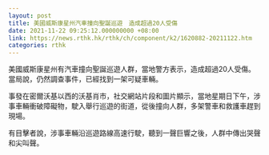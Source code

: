 ```yaml
---
layout: post
title: 美國威斯康星州汽車撞向聖誕巡遊　造成超過20人受傷
date: 2021-11-22 09:25:12.000000000 +08:00
link: https://news.rthk.hk/rthk/ch/component/k2/1620882-20211122.htm
categories: rthk
---
```


美國威斯康星州有汽車撞向聖誕巡遊人群，當地警方表示，造成超過20人受傷。當局說，仍然調查事件，已經找到一架可疑車輛。

事發在密爾沃基以西的沃基肖市，社交網站片段和圖片顯示，當地星期日下午，涉事車輛衝破障礙物，駛入舉行巡遊的街道，從後撞向人群，多架警車和救護車趕到現場。

有目擊者說，涉事車輛沿巡遊路線高速行駛，聽到一聲巨響之後，人群中傳出哭聲和尖叫聲。
